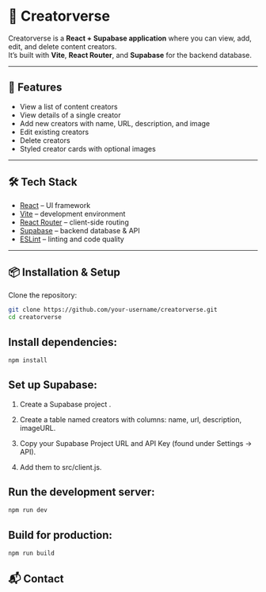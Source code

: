 # 🌌 Creatorverse

Creatorverse is a **React + Supabase application** where you can view, add, edit, and delete content creators.  
It’s built with **Vite**, **React Router**, and **Supabase** for the backend database.  

---

## 🚀 Features
- View a list of content creators
- View details of a single creator
- Add new creators with name, URL, description, and image
- Edit existing creators
- Delete creators
- Styled creator cards with optional images

---

## 🛠️ Tech Stack
- [React](https://react.dev/) – UI framework  
- [Vite](https://vitejs.dev/) – development environment  
- [React Router](https://reactrouter.com/) – client-side routing  
- [Supabase](https://supabase.com/) – backend database & API  
- [ESLint](https://eslint.org/) – linting and code quality  

---

## 📦 Installation & Setup

Clone the repository:
```bash
git clone https://github.com/your-username/creatorverse.git
cd creatorverse
```
## Install dependencies:
```bash 
npm install 
```


## Set up Supabase:

1. Create a Supabase project
.

2. Create a table named creators with columns: name, url, description, imageURL.

3. Copy your Supabase Project URL and API Key (found under Settings → API).

4. Add them to src/client.js.

## Run the development server:
```bash 
npm run dev
```

## Build for production:
```bash 
npm run build
```

## 📬 Contact
